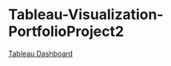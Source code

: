 # Tableau-Visualization-PortfolioProject2
[Tableau Dashboard](https://public.tableau.com/app/profile/tumininu.sosanya)
